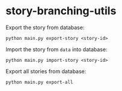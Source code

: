 # story-branching-utils

Export the story from database:
```
python main.py export-story <story-id>
```

Import the story from `data` into database:
```
python main.py import-story <story-id>
```

Export all stories from database:
```
python main.py export-all
```
